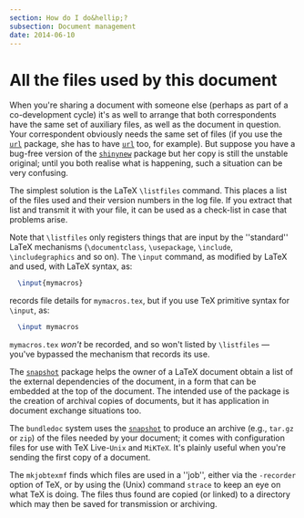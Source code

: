 ```yaml
---
section: How do I do&hellip;?
subsection: Document management
date: 2014-06-10
---
```

# All the files used by this document

When you're sharing a document with someone else (perhaps as part of a
co-development cycle) it's as well to arrange that both correspondents
have the same set of auxiliary files, as well as the document in
question.  Your correspondent obviously needs the same set of files
(if you use the [`url`](https://ctan.org/pkg/url) package, she has to have [`url`](https://ctan.org/pkg/url)
too, for example).  But suppose you have a bug-free version of the
[`shinynew`](https://ctan.org/pkg/shinynew) package but her copy is still the unstable
original; until you both realise what is happening, such a situation
can be very confusing.

The simplest solution is the LaTeX `\listfiles` command.  This
places a list of the files used and their version numbers in the log
file.  If you extract that list and transmit it with your file, it can
be used as a check-list in case that problems arise.

Note that `\listfiles` only registers things that are input by the
''standard'' LaTeX mechanisms (`\documentclass`, `\usepackage`,
`\include`, `\includegraphics` and so on).
The `\input` command, as modified by LaTeX and used, with
LaTeX syntax, as:
```latex
  \input{mymacros}
```
records file details for `mymacros.tex`, but if you use TeX
primitive syntax for `\input`, as:
```latex
  \input mymacros
```
`mymacros.tex` _won't_ be recorded, and so won't listed by
`\listfiles`&nbsp;&mdash; you've bypassed the mechanism that records its use.

The [`snapshot`](https://ctan.org/pkg/snapshot) package helps the owner of a LaTeX document
obtain a list of the external dependencies of the document, in a form
that can be embedded at the top of the document.  The intended use of
the package is the creation of archival copies of documents, but it
has application in document exchange situations too.

The `bundledoc` system uses the [`snapshot`](https://ctan.org/pkg/snapshot) to produce an
archive (e.g., `tar.gz` or `zip`) of the files needed by your
document; it comes with configuration files for use with
TeX&nbsp;Live-`Unix` and `MiKTeX`.  It's plainly useful when
you're sending the first copy of a document.

The `mkjobtexmf` finds which files are used in a ''job'',
either via the `-recorder` option of TeX, or by using the
(Unix) command `strace` to keep an eye on what TeX is
doing.  The files thus found are copied (or linked) to a directory
which may then be saved for transmission or archiving.

